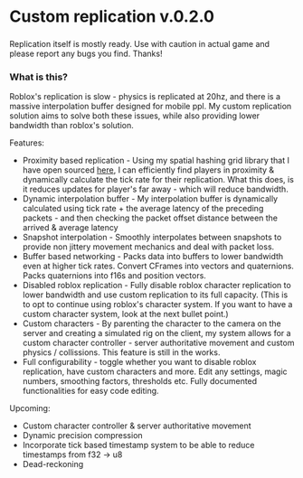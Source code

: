 # Custom replication v.0.2.0

###
Replication itself is mostly ready. Use with caution in actual game and please report any bugs you find. Thanks!

### What is this?
Roblox's replication is slow - physics is replicated at 20hz, and there is a massive interpolation buffer designed for mobile ppl.
My custom replication solution aims to solve both these issues, while also providing lower bandwidth than roblox's solution. 

Features:
* Proximity based replication - Using my spatial hashing grid library that I have open sourced [here](https://parihsz.github.io/Schlop/Grid.html), I can efficiently find players in proximity & dynamically calculate the tick rate for their replication. What this does, is it reduces updates for player's far away - which will reduce bandwidth.
* Dynamic interpolation buffer - My interpolation buffer is dynamically calculated using tick rate + the average latency of the preceding packets - and then checking the packet offset distance between the arrived & average latency
* Snapshot interpolation - Smoothly interpolates between snapshots to provide non jittery movement mechanics and deal with packet loss.
* Buffer based networking - Packs data into buffers to lower bandwidth even at higher tick rates. Convert CFrames into vectors and quaternions. Packs quaternions into f16s and position vectors. 
* Disabled roblox replication - Fully disable roblox character replication to lower bandwidth and use custom replication to its full capacity. (This is to opt to continue using roblox's character system. If you want to have a custom character system, look at the next bullet point.)
* Custom characters - By parenting the character to the camera on the server and creating a simulated rig on the client, my system allows for a custom character controller - server authoritative movement and custom physics / collissions. This feature is still in the works.
* Full configurability - toggle whether you want to disable roblox replication, have custom characters and more. Edit any settings, magic numbers, smoothing factors, thresholds etc. Fully documented functionalities for easy code editing.

Upcoming:
* Custom character controller & server authoritative movement
* Dynamic precision compression 
* Incorporate tick based timestamp system to be able to reduce timestamps from f32 -> u8
* Dead-reckoning
